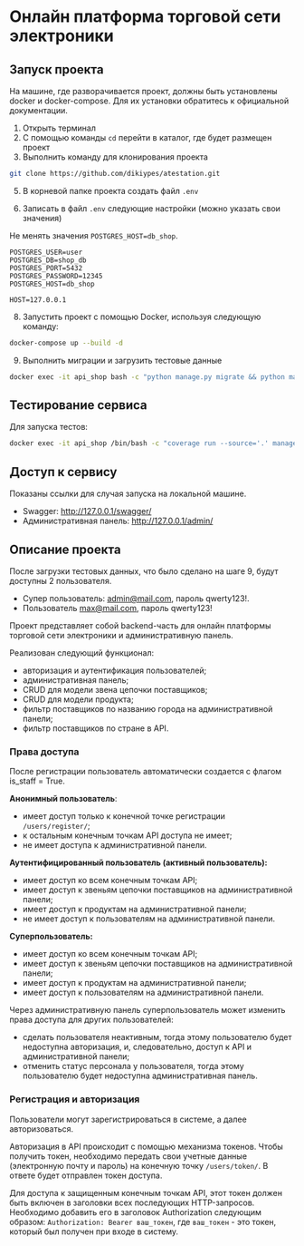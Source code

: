 # Онлайн платформа торговой сети электроники

## Запуск проекта

На машине, где разворачивается проект, должны быть установлены docker и docker-compose.
Для их установки обратитесь к официальной документации.

1. Открыть терминал
2. С помощью команды `cd` перейти в каталог, где будет размещен проект
3. Выполнить команду для клонирования проекта

```bash
git clone https://github.com/dikiypes/atestation.git
```

5. В корневой папке проекта создать файл `.env`

7. Записать в файл `.env` следующие настройки (можно указать свои значения)

Не менять значения `POSTGRES_HOST=db_shop`.

```
POSTGRES_USER=user
POSTGRES_DB=shop_db
POSTGRES_PORT=5432
POSTGRES_PASSWORD=12345
POSTGRES_HOST=db_shop

HOST=127.0.0.1
```

8. Запустить проект с помощью Docker, используя следующую команду:

```bash
docker-compose up --build -d
```

9. Выполнить миграции и загрузить тестовые данные

```bash
docker exec -it api_shop bash -c "python manage.py migrate && python manage.py loaddata data.json && exit"
```

## Тестирование сервиса

Для запуска тестов:

```bash
docker exec -it api_shop /bin/bash -c "coverage run --source='.' manage.py test && coverage report && exit"
```

## Доступ к сервису

Показаны ссылки для случая запуска на локальной машине.

* Swagger: http://127.0.0.1/swagger/
* Административная панель: http://127.0.0.1/admin/

## Описание проекта

После загрузки тестовых данных, что было сделано на шаге 9, будут доступны 2 пользователя.

* Супер пользователь: admin@mail.com, пароль qwerty123!.
* Пользователь max@mail.com, пароль qwerty123!

Проект представляет собой backend-часть для онлайн платформы торговой сети электроники и административную панель.

Реализован следующий функционал:

* авторизация и аутентификация пользователей;
* административная панель;
* CRUD для модели звена цепочки поставщиков;
* CRUD для модели продукта;
* фильтр поставщиков по названию города на административной панели;
* фильтр поставщиков по стране в API.

### Права доступа

После регистрации пользователь автоматически создается с флагом is_staff = True.

**Анонимный пользователь**:

- имеет доступ только к конечной точке регистрации `/users/register/`;
- к остальным конечным точкам API доступа не имеет;
- не имеет доступа к административной панели.

**Аутентифицированный пользователь (активный пользователь):**

- имеет доступ ко всем конечным точкам API;
- имеет доступ к звеньям цепочки поставщиков на административной панели;
- имеет доступ к продуктам на административной панели;
- не имеет доступ к пользователям на административной панели.

**Суперпользователь:**

- имеет доступ ко всем конечным точкам API;
- имеет доступ к звеньям цепочки поставщиков на административной панели;
- имеет доступ к продуктам на административной панели;
- имеет доступ к пользователям на административной панели.

Через административную панель суперпользователь может изменить права доступа для других пользователей:

- сделать пользователя неактивным, тогда этому пользователю будет недоступна авторизация, и, следовательно,
  доступ к API и административной панели;
- отменить статус персонала у пользователя, тогда этому пользователю будет недоступна административная панель.

### Регистрация и авторизация

Пользователи могут зарегистрироваться в системе, а далее авторизоваться.

Авторизация в API происходит с помощью механизма токенов.
Чтобы получить токен, необходимо передать свои учетные данные (электронную почту и пароль)
на конечную точку `/users/token/`. В ответе будет отправлен токен доступа.

Для доступа к защищенным конечным точкам API, этот токен должен быть включен в заголовки
всех последующих HTTP-запросов.
Необходимо добавить его в заголовок Authorization следующим образом:
`Authorization: Bearer ваш_токен`, где `ваш_токен` - это токен, который был получен при входе в систему.

